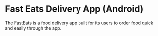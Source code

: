 # Fast Eats Delivery App (Android)
The FastEats is a food delivery app built for its users to order food quick and easily through the app.
